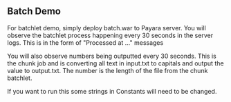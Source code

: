 ## Batch Demo

For batchlet demo, simply deploy batch.war to Payara server. You will observe the batchlet process happening every 30 seconds in the server logs. This is in the form of "Processed at ..." messages

You will also observe numbers being outputted every 30 seconds. This is the chunk job and is converting all text in input.txt to capitals and output the value to output.txt. The number is the length of the file from the chunk batchlet.

If you want to run this some strings in Constants will need to be changed.

